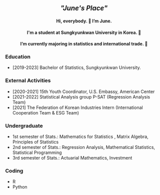 <div align=center>
  
## <i> "June's Place" </i>

</div>

<div align=center>

#### Hi, everybody. 👋 I’m June. 
#### I'm a student at Sungkyunkwan University in Korea. 👀
#### I’m currently majoring in statistics and international trade. 🌱


</div>

</div>



### Education
- [2019-2023] Bachelor of Statistics, Sungkyunkwan University.


### External Activities
- [2020-2021] 15th Youth Coordinator, U.S. Embassy, American Center
- [2021-2022] Statistical Analysis group P-SAT (Regression Analysis Team)
- [2021] The Federation of Korean Industries Intern (International Cooperation Team & ESG Team)


### Undergraduate
- 1st semester of Stats.: Mathematics for Statistics , Matrix Algebra, Principles of Statistics
- 2nd semester of Stats.: Regression Analysis, Mathematical Statistics, Statistical Programming
- 3rd semester of Stats.: Actuarial Mathematics, Investment

### Coding
- R
- Python



<!---
Junelim829/Junelim829 is a ✨ special ✨ repository because its `README.md` (this file) appears on your GitHub profile.
You can click the Preview link to take a look at your changes.
--->
